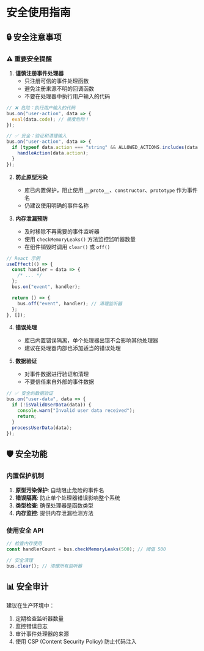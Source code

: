 # 安全使用指南

## 🔒 安全注意事项

### ⚠️ 重要安全提醒

1. **谨慎注册事件处理器**
   - 只注册可信的事件处理函数
   - 避免注册来源不明的回调函数
   - 不要在处理器中执行用户输入的代码

```typescript
// ❌ 危险：执行用户输入的代码
bus.on("user-action", data => {
  eval(data.code); // 极度危险！
});

// ✅ 安全：验证和清理输入
bus.on("user-action", data => {
  if (typeof data.action === "string" && ALLOWED_ACTIONS.includes(data.action)) {
    handleAction(data.action);
  }
});
```

2. **防止原型污染**
   - 库已内置保护，阻止使用 `__proto__`、`constructor`、`prototype` 作为事件名
   - 仍建议使用明确的事件名称

3. **内存泄漏预防**
   - 及时移除不再需要的事件监听器
   - 使用 `checkMemoryLeaks()` 方法监控监听器数量
   - 在组件销毁时调用 `clear()` 或 `off()`

```typescript
// React 示例
useEffect(() => {
  const handler = data => {
    /* ... */
  };
  bus.on("event", handler);

  return () => {
    bus.off("event", handler); // 清理监听器
  };
}, []);
```

4. **错误处理**
   - 库已内置错误隔离，单个处理器出错不会影响其他处理器
   - 建议在处理器内部也添加适当的错误处理

5. **数据验证**
   - 对事件数据进行验证和清理
   - 不要信任来自外部的事件数据

```typescript
// ✅ 安全的数据验证
bus.on("user-data", data => {
  if (!isValidUserData(data)) {
    console.warn("Invalid user data received");
    return;
  }
  processUserData(data);
});
```

## 🛡️ 安全功能

### 内置保护机制

1. **原型污染保护**: 自动阻止危险的事件名
2. **错误隔离**: 防止单个处理器错误影响整个系统
3. **类型检查**: 确保处理器是函数类型
4. **内存监控**: 提供内存泄漏检测方法

### 使用安全 API

```typescript
// 检查内存使用
const handlerCount = bus.checkMemoryLeaks(500); // 阈值 500

// 安全清理
bus.clear(); // 清理所有监听器
```

## 📊 安全审计

建议在生产环境中：

1. 定期检查监听器数量
2. 监控错误日志
3. 审计事件处理器的来源
4. 使用 CSP (Content Security Policy) 防止代码注入
